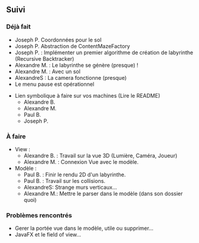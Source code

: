 ## Suivi
### Déjà fait
   * Joseph P. Coordonnées pour le sol
   * Joseph P. Abstraction de ContentMazeFactory
   * Joseph P. : Implémenter un premier algorithme de création de labyrinthe (Recursive Backtracker)
   * Alexandre M. : Le labyrinthe se génère (presque) !
   * Alexandre M. : Avec un sol
   * AlexandreS : La camera fonctionne (presque)
   * Le menu pause est opérationnel
- Lien symbolique à faire sur vos machines (Lire le README)
   * Alexandre B.
   * Alexandre M.
   * Paul B.
   * Joseph P.

### À faire
 - View :
   * Alexandre B. : Travail sur la vue 3D (Lumière, Caméra, Joueur)
   * Alexandre M. : Connexion Vue avec le modèle.
 - Modèle :
   * Paul B. : Finir le rendu 2D d'un labyrinthe.
   * Paul B. : Travail sur les collisions.
   * AlexandreS: Strange murs verticaux...
   * Alexandre M.: Mettre le parser dans le modèle (dans son dossier quoi)

### Problèmes rencontrés
 * Gerer la portée vue dans le modèle, utile ou supprimer...
 * JavaFX et le field of view...
